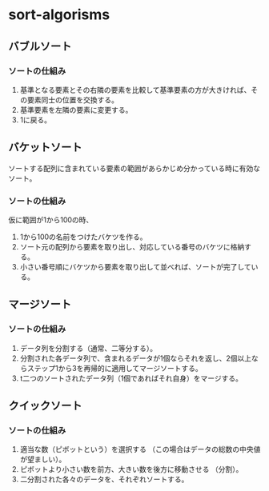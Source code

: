 # sort-algorisms

## バブルソート
### ソートの仕組み
1. 基準となる要素とその右隣の要素を比較して基準要素の方が大きければ、その要素同士の位置を交換する。
2. 基準要素を左隣の要素に変更する。
3. 1に戻る。

## バケットソート
ソートする配列に含まれている要素の範囲があらかじめ分かっている時に有効なソート。
### ソートの仕組み
仮に範囲が1から100の時、
1. 1から100の名前をつけたバケツを作る。
2. ソート元の配列から要素を取り出し、対応している番号のバケツに格納する。
3. 小さい番号順にバケツから要素を取り出して並べれば、ソートが完了している。

## マージソート
### ソートの仕組み
1. データ列を分割する（通常、二等分する）。
2. 分割された各データ列で、含まれるデータが1個ならそれを返し、2個以上ならステップ1から3を再帰的に適用してマージソートする。
3. t二つのソートされたデータ列（1個であればそれ自身）をマージする。

## クイックソート
### ソートの仕組み
1. 適当な数（ピボットという）を選択する （この場合はデータの総数の中央値が望ましい）。
2. ピボットより小さい数を前方、大きい数を後方に移動させる （分割）。
3. 二分割された各々のデータを、それぞれソートする。
